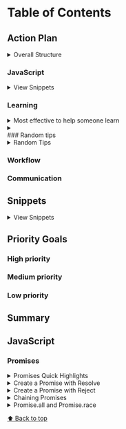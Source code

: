 # Table of Contents

## Action Plan
<details>
<summary>Overall Structure</summary>

* List things I can do
* JavaScript
* OOP
* CSS
* Communication
</details>

### JavaScript
<details>
<summary>View Snippets</summary>
 
* [`Promises`](#promises)

</details>

### Learning
<details>
<summary>Most effective to help someone learn </summary>

* Show them something first
* So they can see how something works
* Give them a chance to modify an existing example
* Give them a chance to create something from scratch
</details>
<details>
<summary> </summary>

* 
</details>
### Random tips
<details>
<summary>Random Tips </summary>

* Hold command and click on imported variable lockation the text editor will display the source code

</details>

### Workflow

### Communication


## Snippets
<details>
<summary>View Snippets</summary>
 
* [`Quick Promises overview`](#Promises)
</details>

## Priority Goals


### High priority

### Medium priority
### Low priority

## Summary

## JavaScript 

### Promises
<details>
 
<summary>Promises Quick Highlights</summary>

 * Pass a promise around like any other object
 * May or may not be obtained in the future
 * Common use case for making an ajax call
</details>
<details>

<summary>Create a Promise with Resolve</summary>

 * Create a new Promise with a function that has two arguments  (resolve, reject)
 ```
 new Promise(function(resolve, reject){
   console.log("this code runs right away")
 })
 ```
 * use 'then' to handle the result of a promise 
 * You cannot cancel a promise once its being processed and you cant check on its current state either 
 * You can use setTimeout method to simulate an external service
 ```
 new Promise(function(resolve, reject){
   console.log("this code runs right away")
   setTimeout(function(){
     resolve("Nick is awesome")}, 3000);
   })
   .then(function(result){
     console.log(result)
 })
 ```
 outputs
 ```
 this code runs right away
 ---3 seconds wait---
 Nick is awesome
 ```
</details>
<details>
<summary>Create a Promise with Reject</summary>

* use a 'catch' handler to define logic to be execute when errors occur 
 ```
 new Promise(function(resolve, reject){
   console.log("this code runs right away")
   setTimeout(function(){
     reject("Nick is awesome")}, 3000);
   })
   .then(function(result){
     console.log("'then' function called" + result)
  })
  .catch(function(error){
      console.log("'catch' function called" + error)
  })
 ```
 * the 'then' method takes two arguments like a promise. 1 function to be called if the promise is fulfilled and another to be called on rejection
 * both are optional
 * you can pass in a null value if you just and to specify something to be called on rejection
 ```
  new Promise(function(resolve, reject){
   console.log("this code runs right away")
   setTimeout(function(){
     reject("Nick is awesome")}, 3000);
   })
   .then(null, function(error){
     console.log("'then' function called for error" + error)
  })
 ```
 * You can create immediately rejected for resolved promises that can be useful for testing scenarios:
 ```
  var p1 = Promise.reject( 
    new Error("fail");
  )
  var p2 = Promise.resolve();
 ```
</details>
<details>
<summary>Chaining Promises</summary>

* Chain promises together with the 'then' method
 ```
 new Promise(function(resolve, reject){
   console.log("this code runs right away")
   setTimeout(function(){
     resolve("Nick is awesome")}, 3000);
   })
   .then(function(result){
     console.log("'then' function once" + result)
  })
  .then(function(result){
     console.log("'then' function twice" + result)
  })
  .then(function(result){
     console.log("'then' function three times" + result)
  })

 ```
 * with arrow functions
 ```
  new Promise(
    (resolve, reject) => {
     resolve("Nick is awesome")
    })
   })
   .then(res => console.log("first" + res))
   .then(res => console.log("second" + res))
   .then(err => console.log("err or error" + err))
   
 ```
</details>
<details>
<summary>Promise.all and Promise.race</summary>

* Promise.all accepts an array of promises and waits until all have completed.
* Useful to make sure all necessary code has been completed before continuing.
* The reject method is called immediately if any of the supplied promises are rejected
 ```
 Promise.all([p1, p2, p3])
 .then(values => {
   console.log(values);
 })
 ```
 * Promise.race is like what it sounds like. You an array of promises to use the first result returned. 
 ```
 Promise.race([p1,p2,p3])
 .then( values => {
   console.log("completed" + values )
 })
 ```
 Extra Working Examples 
 ```
 cont p1 = new Promise( resolve => 
 setTimeout(() => resolve('a'), 5000))
 cont p2 = new Promise( resolve => 
 setTimeout(() => resolve('a'), 300))
 cont p3 = new Promise( resolve => 
 setTimeout(() => resolve('a'), 9000))

 Promise.all([p1, p2, p3])
 .then(res => console.log(res))

 Promise.race([p1, p2, p3])
 .then(res => console.log(res))
 ```
 Outputs
 ```
 // promise.all
 ['a', 'b', 'c']

 // promise.race
 'b'
 ```
</details>

[⬆ Back to top](#table-of-contents)



